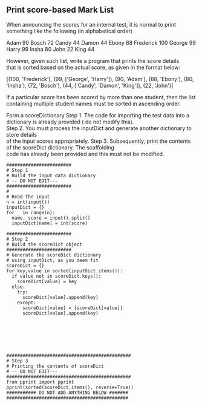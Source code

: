 ## Print score-based Mark List 
When announcing the scores for an internal test,  it is normal to print something like the following (in alphabetical order)

Adam 90
Bosch 72
Candy 44
Damon 44
Ebony 88
Frederick 100
George 99
Harry 99
Insha 80
John 22
King 44

However, given such list, write a program that prints the score details  
that is sorted based on the actual score, as given in the format below: 

[(100, 'Frederick'),
(99, ['George', 'Harry']),
(90, 'Adam'),
(88, 'Ebony'),
(80, 'Insha'),
(72, 'Bosch'),
(44, ['Candy', 'Damon', 'King']),
(22, 'John')]

If a particular score has been scored by more than one student, then the list containing 
multiple student names must be sorted in ascending order. 


Form a scoreDictionary
Step 1. The code for importing the test data into a dictionary is already provided (
do not modify this).  
Step 2. You must process the inputDict and generate another dictionary to store details  
of the input scores appropriately. 
Step 3. Subsequently, print the contents of the scoreDict dictionary. The scaffolding  
code  has  already been provided and this must not be modified.


```
########################
# Step 1 
# Build the input data dictionary 
# -- DO NOT EDIT--- 
########################
#
# Read the input 
n = int(input()) 
inputDict = {}
for _ in range(n): 
  name, score = input().split()
  inputDict[name] = int(score)

########################
# Step 2
# Build the scoreDict object
########################
# Generate the scoreDict dictionary 
# using inputDict, as you deem fit
scoreDict = {}
for key,value in sorted(inputDict.items()):
  if value not in scoreDict.keys():
    scoreDict[value] = key
  else:
    try:
      scoreDict[value].append(key)
    except:
      scoreDict[value] = [scoreDict[value]]
      scoreDict[value].append(key)







##############################################
# Step 3 
# Printing the contents of scoreDict 
# -- DO NOT EDIT--- 
##############################################
from pprint import pprint 
pprint(sorted(scoreDict.items(), reverse=True))
########### DO NOT ADD ANYTHING BELOW #######
#############################################
```
